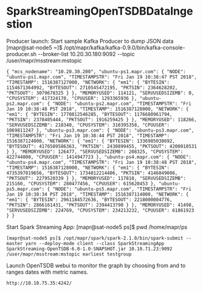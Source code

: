 # SparkStreamingOpenTSDBDataIngestion

Producer launch:
Start sample Kafka Producer to dump JSON data 
[mapr@sat-node5 ~]$ /opt/mapr/kafka/kafka-0.9.0/bin/kafka-console-producer.sh  --broker-list 10.20.30.180:9092 --topic /user/mapr/msstream:mstopic
```
{ "mcs_nodename": "10.20.30.200", "ubuntu-ps1.mapr.com": { "NODE": "ubuntu-ps1.mapr.com", "TIMESTAMPSTR": "Fri Jan 19 10:38:47 PST 2018", "TIMESTAMP": 1516387127000, "NETWORK": { "em1": { "BYTESIN": 1154671364992, "BYTESOUT": 2710545472195, "PKTSIN": 2364628202, "PKTSOUT": 3079678325 } }, "MEMORYUSED": 114121, "SERVUSEDSIZEMB": 0, "CPUSYSTEM": 417324170, "CPUUSER": 1293365936 }, "ubuntu-ps2.mapr.com": { "NODE": "ubuntu-ps2.mapr.com", "TIMESTAMPSTR": "Fri Jan 19 10:38:48 PST 2018", "TIMESTAMP": 1516387128000, "NETWORK": { "em1": { "BYTESIN": 1770812546285, "BYTESOUT": 1176688961794, "PKTSIN": 2378405444, "PKTSOUT": 1916259425 } }, "MEMORYUSED": 118266, "SERVUSEDSIZEMB": 218340, "CPUSYSTEM": 310395358, "CPUUSER": 1069811247 }, "ubuntu-ps3.mapr.com": { "NODE": "ubuntu-ps3.mapr.com", "TIMESTAMPSTR": "Fri Jan 19 10:38:44 PST 2018", "TIMESTAMP": 1516387124000, "NETWORK": { "em1": { "BYTESIN": 1336985038692, "BYTESOUT": 4176589586363, "PKTSIN": 2430899455, "PKTSOUT": 4200010531 } }, "MEMORYUSED": 126477, "SERVUSEDSIZEMB": 208325, "CPUSYSTEM": 422744000, "CPUUSER": 1414947723 }, "ubuntu-ps4.mapr.com": { "NODE": "ubuntu-ps4.mapr.com", "TIMESTAMPSTR": "Fri Jan 19 10:38:48 PST 2018", "TIMESTAMP": 1516387128000, "NETWORK": { "em1": { "BYTESIN": 4735397819656, "BYTESOUT": 1734812214406, "PKTSIN": 4146849086, "PKTSOUT": 2279520339 } }, "MEMORYUSED": 117810, "SERVUSEDSIZEMB": 215160, "CPUSYSTEM": 280477456, "CPUUSER": 615620453 }, "ubuntu-ps5.mapr.com": { "NODE": "ubuntu-ps5.mapr.com", "TIMESTAMPSTR": "Fri Jan 19 10:38:34 PST 2018", "TIMESTAMP": 1516387114000, "NETWORK": { "em1": { "BYTESIN": 2961184572636, "BYTESOUT": 2218000004776, "PKTSIN": 2866161431, "PKTSOUT": 2394413790 } }, "MEMORYUSED": 41498, "SERVUSEDSIZEMB": 224769, "CPUSYSTEM": 234213232, "CPUUSER": 61861923 } }
```


Start Spark Streaming App:
[mapr@sat-node5 ps]$ pwd
/home/mapr/ps
```
[mapr@sat-node5 ps]$ /opt/mapr/spark/spark-2.1.0/bin/spark-submit --master yarn --deploy-mode client --class SparkStreamingApp SparkStreaming-OpenTSDB-6.0-1.0-SNAPSHOT.jar 10.10.71.23:9092 /user/mapr/msstream:mstopic earliest testgroup
```

Launch OpenTSDB webui to monitor the graph by choosing from and to ranges dates with metric names.
```
http://10.10.75.35:4242/
```

